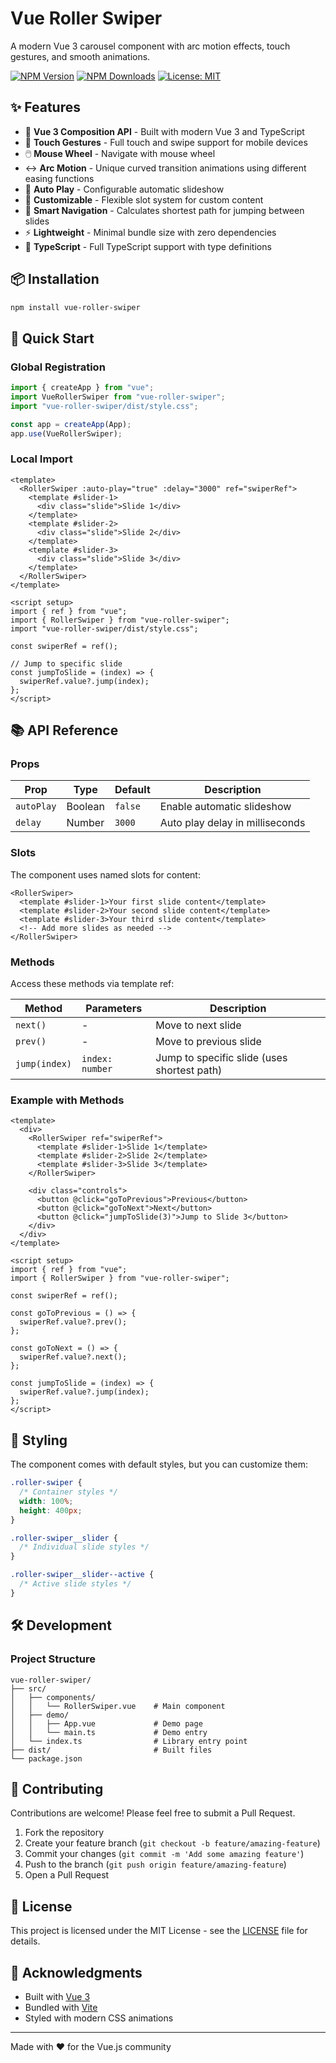 # Vue Roller Swiper

A modern Vue 3 carousel component with arc motion effects, touch gestures, and smooth animations.

[![NPM Version](https://img.shields.io/npm/v/vue-roller-swiper.svg?style=flat)](https://npmjs.org/package/vue-roller-swiper)
[![NPM Downloads](https://img.shields.io/npm/dm/vue-roller-swiper.svg?style=flat)](https://npmjs.org/package/vue-roller-swiper)
[![License: MIT](https://img.shields.io/badge/License-MIT-yellow.svg)](https://opensource.org/licenses/MIT)

## ✨ Features

- 🎯 **Vue 3 Composition API** - Built with modern Vue 3 and TypeScript
- 📱 **Touch Gestures** - Full touch and swipe support for mobile devices
- 🖱️ **Mouse Wheel** - Navigate with mouse wheel
- ↔️ **Arc Motion** - Unique curved transition animations using different easing functions
- 🔄 **Auto Play** - Configurable automatic slideshow
- 🎨 **Customizable** - Flexible slot system for custom content
- 📐 **Smart Navigation** - Calculates shortest path for jumping between slides
- ⚡ **Lightweight** - Minimal bundle size with zero dependencies
- 🔧 **TypeScript** - Full TypeScript support with type definitions

## 📦 Installation

```bash
npm install vue-roller-swiper
```

## 🚀 Quick Start

### Global Registration

```javascript
import { createApp } from "vue";
import VueRollerSwiper from "vue-roller-swiper";
import "vue-roller-swiper/dist/style.css";

const app = createApp(App);
app.use(VueRollerSwiper);
```

### Local Import

```vue
<template>
  <RollerSwiper :auto-play="true" :delay="3000" ref="swiperRef">
    <template #slider-1>
      <div class="slide">Slide 1</div>
    </template>
    <template #slider-2>
      <div class="slide">Slide 2</div>
    </template>
    <template #slider-3>
      <div class="slide">Slide 3</div>
    </template>
  </RollerSwiper>
</template>

<script setup>
import { ref } from "vue";
import { RollerSwiper } from "vue-roller-swiper";
import "vue-roller-swiper/dist/style.css";

const swiperRef = ref();

// Jump to specific slide
const jumpToSlide = (index) => {
  swiperRef.value?.jump(index);
};
</script>
```

## 📚 API Reference

### Props

| Prop       | Type    | Default | Description                     |
| ---------- | ------- | ------- | ------------------------------- |
| `autoPlay` | Boolean | `false` | Enable automatic slideshow      |
| `delay`    | Number  | `3000`  | Auto play delay in milliseconds |

### Slots

The component uses named slots for content:

```vue
<RollerSwiper>
  <template #slider-1>Your first slide content</template>
  <template #slider-2>Your second slide content</template>
  <template #slider-3>Your third slide content</template>
  <!-- Add more slides as needed -->
</RollerSwiper>
```

### Methods

Access these methods via template ref:

| Method        | Parameters      | Description                                 |
| ------------- | --------------- | ------------------------------------------- |
| `next()`      | -               | Move to next slide                          |
| `prev()`      | -               | Move to previous slide                      |
| `jump(index)` | `index: number` | Jump to specific slide (uses shortest path) |

### Example with Methods

```vue
<template>
  <div>
    <RollerSwiper ref="swiperRef">
      <template #slider-1>Slide 1</template>
      <template #slider-2>Slide 2</template>
      <template #slider-3>Slide 3</template>
    </RollerSwiper>

    <div class="controls">
      <button @click="goToPrevious">Previous</button>
      <button @click="goToNext">Next</button>
      <button @click="jumpToSlide(3)">Jump to Slide 3</button>
    </div>
  </div>
</template>

<script setup>
import { ref } from "vue";
import { RollerSwiper } from "vue-roller-swiper";

const swiperRef = ref();

const goToPrevious = () => {
  swiperRef.value?.prev();
};

const goToNext = () => {
  swiperRef.value?.next();
};

const jumpToSlide = (index) => {
  swiperRef.value?.jump(index);
};
</script>
```

## 🎨 Styling

The component comes with default styles, but you can customize them:

```css
.roller-swiper {
  /* Container styles */
  width: 100%;
  height: 400px;
}

.roller-swiper__slider {
  /* Individual slide styles */
}

.roller-swiper__slider--active {
  /* Active slide styles */
}
```

## 🛠️ Development

### Project Structure

```
vue-roller-swiper/
├── src/
│   ├── components/
│   │   └── RollerSwiper.vue    # Main component
│   ├── demo/
│   │   ├── App.vue             # Demo page
│   │   └── main.ts             # Demo entry
│   └── index.ts                # Library entry point
├── dist/                       # Built files
└── package.json
```

## 🤝 Contributing

Contributions are welcome! Please feel free to submit a Pull Request.

1. Fork the repository
2. Create your feature branch (`git checkout -b feature/amazing-feature`)
3. Commit your changes (`git commit -m 'Add some amazing feature'`)
4. Push to the branch (`git push origin feature/amazing-feature`)
5. Open a Pull Request

## 📄 License

This project is licensed under the MIT License - see the [LICENSE](LICENSE) file for details.

## 🙏 Acknowledgments

- Built with [Vue 3](https://vuejs.org/)
- Bundled with [Vite](https://vitejs.dev/)
- Styled with modern CSS animations

---

Made with ❤️ for the Vue.js community
